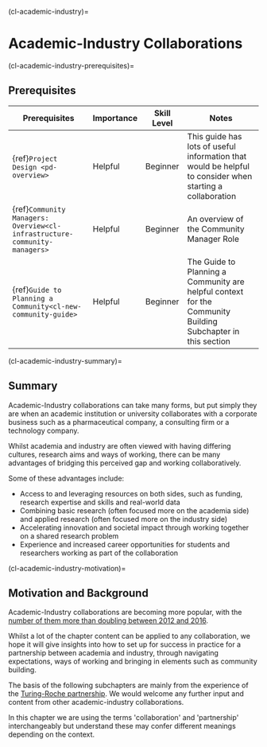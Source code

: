 (cl-academic-industry)=
# Academic-Industry Collaborations

(cl-academic-industry-prerequisites)=
## Prerequisites


| Prerequisites | Importance | Skill Level | Notes | 
| -------- | -------- | -------- |-------- |
| {ref}`Project Design <pd-overview>`  | Helpful    | Beginner     | This guide has lots of useful information that would be helpful to consider when starting a collaboration
| {ref}`Community Managers: Overview<cl-infrastructure-community-managers>` | Helpful  | Beginner | An overview of the Community Manager Role |
| {ref}`Guide to Planning a Community<cl-new-community-guide>` | Helpful | Beginner | The Guide to Planning a Community are helpful context for the Community Building Subchapter in this section |

(cl-academic-industry-summary)=
## Summary
Academic-Industry collaborations can take many forms, but put simply they are when an academic institution or university collaborates with a corporate business such as a pharmaceutical company, a consulting firm or a technology company. 

Whilst academia and industry are often viewed with having differing cultures, research aims and ways of working, there can be many advantages of bridging this perceived gap and working collaboratively. 

Some of these advantages include:
* Access to and leveraging resources on both sides, such as funding, research expertise and skills and real-world data
* Combining basic research (often focused more on the academia side) and applied research (often focused more on the industry side)
* Accelerating innovation and societal impact through working together on a shared research problem
* Experience and increased career opportunities for students and researchers working as part of the collaboration

(cl-academic-industry-motivation)=
## Motivation and Background 
Academic-Industry collaborations are becoming more popular, with the [number of them more than doubling between 2012 and 2016](https://www.nature.com/nature-index/news-blog/the-shifting-corporate-academic-relationship-in-pictures). 

Whilst a lot of the chapter content can be applied to any collaboration, we hope it will give insights into how to set up for success in practice for a partnership between academia and industry, through navigating expectations, ways of working and bringing in elements such as community building. 

The basis of the following subchapters are mainly from the experience of the [Turing-Roche partnership](https://www.turing.ac.uk/research/research-projects/alan-turing-institute-roche-strategic-partnership). 
We would welcome any further input and content from other academic-industry collaborations.

In this chapter we are using the terms 'collaboration' and 'partnership' interchangeably but understand these may confer different meanings depending on the context.
